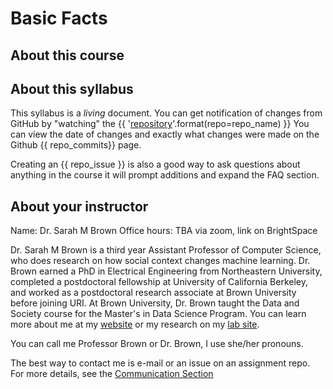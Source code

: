 # Basic Facts

## About this course


## About this syllabus

This syllabus is a *living*  document.  You can get notification of changes from GitHub by "watching" the
{{ '[repository](https://github.com/introcompsys/{/{repo})'.format(repo=repo_name) }}
You can view the date of changes and exactly what changes were made on the Github {{ repo_commits}} page.

Creating an {{ repo_issue }} is also a good way to ask questions about anything in the course it will prompt additions and expand the FAQ section.


## About your instructor

Name: Dr. Sarah M Brown
Office hours:  TBA via zoom, link on BrightSpace


Dr. Sarah M Brown is a third year Assistant Professor of Computer Science, who does research on how social context changes machine learning. Dr. Brown earned a PhD in Electrical Engineering from Northeastern University, completed a postdoctoral fellowship at University of California Berkeley, and worked as a postdoctoral research associate at Brown University before joining URI. At Brown University, Dr. Brown taught the Data and Society course for the Master's in Data Science Program. You can learn more about me at my [website](http://sarahmbrown.org/) or my research on my [lab site](https://ml4sts.com/).

You can call me Professor Brown or Dr. Brown, I use she/her pronouns.

The best way to contact me is e-mail or an issue on an assignment repo. For more details, see the [Communication Section](communication)




<!-- ### About online interactions -->
